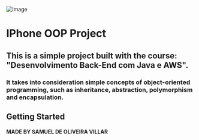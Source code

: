 ![image](https://github.com/MucaSan/IPhone/assets/108374493/3d9eceab-7ccb-41cd-b7a6-74a63e43389a)

# IPhone OOP Project

## This is a simple project built with the course: "Desenvolvimento Back-End com Java e AWS".

### It takes into consideration simple concepts of object-oriented programming, such as inheritance, abstraction, polymorphism and encapsulation. 


## Getting Started ## 



#### MADE BY SAMUEL DE OLIVEIRA VILLAR
